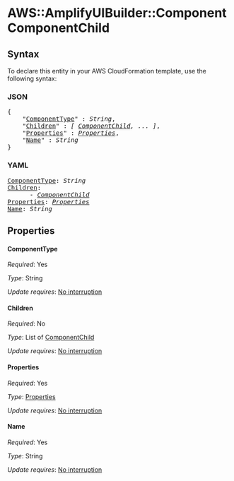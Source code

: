 # AWS::AmplifyUIBuilder::Component ComponentChild

## Syntax

To declare this entity in your AWS CloudFormation template, use the following syntax:

### JSON

<pre>
{
    "<a href="#componenttype" title="ComponentType">ComponentType</a>" : <i>String</i>,
    "<a href="#children" title="Children">Children</a>" : <i>[ <a href="componentchild.md">ComponentChild</a>, ... ]</i>,
    "<a href="#properties" title="Properties">Properties</a>" : <i><a href="componentchild-properties.md">Properties</a></i>,
    "<a href="#name" title="Name">Name</a>" : <i>String</i>
}
</pre>

### YAML

<pre>
<a href="#componenttype" title="ComponentType">ComponentType</a>: <i>String</i>
<a href="#children" title="Children">Children</a>: <i>
      - <a href="componentchild.md">ComponentChild</a></i>
<a href="#properties" title="Properties">Properties</a>: <i><a href="componentchild-properties.md">Properties</a></i>
<a href="#name" title="Name">Name</a>: <i>String</i>
</pre>

## Properties

#### ComponentType

_Required_: Yes

_Type_: String

_Update requires_: [No interruption](https://docs.aws.amazon.com/AWSCloudFormation/latest/UserGuide/using-cfn-updating-stacks-update-behaviors.html#update-no-interrupt)

#### Children

_Required_: No

_Type_: List of <a href="componentchild.md">ComponentChild</a>

_Update requires_: [No interruption](https://docs.aws.amazon.com/AWSCloudFormation/latest/UserGuide/using-cfn-updating-stacks-update-behaviors.html#update-no-interrupt)

#### Properties

_Required_: Yes

_Type_: <a href="componentchild-properties.md">Properties</a>

_Update requires_: [No interruption](https://docs.aws.amazon.com/AWSCloudFormation/latest/UserGuide/using-cfn-updating-stacks-update-behaviors.html#update-no-interrupt)

#### Name

_Required_: Yes

_Type_: String

_Update requires_: [No interruption](https://docs.aws.amazon.com/AWSCloudFormation/latest/UserGuide/using-cfn-updating-stacks-update-behaviors.html#update-no-interrupt)
